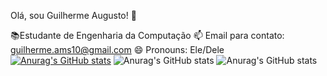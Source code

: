 Olá, sou Guilherme Augusto! 👋

📚Estudante de Engenharia da Computação
📫 Email para contato: guilherme.ams10@gmail.com
😄 Pronouns: Ele/Dele
[![Anurag's GitHub stats](https://github-readme-stats.vercel.app/api?username=Guiggs67)](https://github.com/anuraghazra/github-readme-stats)
![Anurag's GitHub stats](https://github-readme-stats.vercel.app/api?username=Guiggs67&show_icons=true)
![Anurag's GitHub stats](https://github-readme-stats.vercel.app/api?username=Guiggs67&show_icons=true&theme=radical)
